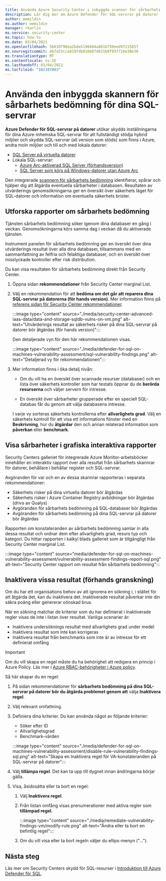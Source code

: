 ```yaml
---
title: Använda Azure Security Center s inbyggda scanner för sårbarhets bedömning för SQL-servrar
description: Lär dig mer om Azure Defender för SQL-servrar på datorer ' Integrated sårbarhet Assessment scanner
author: memildin
ms.author: memildin
manager: rkarlin
ms.service: security-center
ms.topic: how-to
ms.date: 03/04/2021
ms.openlocfilehash: 5b610f98ea2bda5190464a881b750eed9f215857
ms.sourcegitcommit: 4b7a53cca4197db8166874831b9f93f716e38e30
ms.translationtype: MT
ms.contentlocale: sv-SE
ms.lasthandoff: 03/04/2021
ms.locfileid: "102107803"
---
```

# <a name="using-the-integrated-vulnerability-assessment-scanner-for-your-sql-servers"></a>Använda den inbyggda skannern för sårbarhets bedömning för dina SQL-servrar

**Azure Defender för SQL-servrar på datorer** utökar skydds inställningarna för dina Azure-inhemska SQL-servrar för att fullständigt stödja hybrid miljöer och skydda SQL-servrar (all version som stöds) som finns i Azure, andra moln miljöer och till och med lokala datorer:
- [SQL Server på virtuella datorer](https://azure.microsoft.com/services/virtual-machines/sql-server/)
- Lokala SQL-servrar:
  - [Azure Arc-aktiverad SQL Server (förhandsversion)](/sql/sql-server/azure-arc/overview)
  - [SQL Server som körs på Windows-datorer utan Azure Arc](../azure-monitor/agents/agent-windows.md)

Den integrerade [scannern för sårbarhets bedömning](../azure-sql/database/sql-vulnerability-assessment.md) identifierar, spårar och hjälper dig att åtgärda eventuella sårbarheter i databasen. Resultaten av utvärderings genomsökningarna ger en översikt över säkerhets läget för SQL-datorer och information om eventuella säkerhets brister.

## <a name="explore-vulnerability-assessment-reports"></a>Utforska rapporter om sårbarhets bedömning

Tjänsten sårbarhets bedömning söker igenom dina databaser en gång i veckan. Genomsökningarna körs samma dag i veckan då du aktiverade tjänsten.

Instrument panelen för sårbarhets bedömning ger en översikt över dina utvärderings resultat över alla dina databaser, tillsammans med en sammanfattning av felfria och felaktiga databaser, och en översikt över misslyckade kontroller efter risk distribution.

Du kan visa resultaten för sårbarhets bedömning direkt från Security Center.

1. Öppna sidan **rekommendationer** från Security Center marginal List.

1. Välj en rekommendation för att **bedöma om det går att reparera dina SQL-servrar på datorerna (för hands version)**. Mer information finns på [referens sidan för Security Center rekommendationer](security-center-recommendations.md). 

    :::image type="content" source="./media/security-center-advanced-iaas-data/data-and-storage-sqldb-vulns-on-vm.png" alt-text="Utvärderings resultat av säkerhets risker på dina SQL-servrar på datorer bör åtgärdas (för hands version)":::

    Den detaljerade vyn för den här rekommendationen visas.

    :::image type="content" source="./media/defender-for-sql-on-machines-vulnerability-assessment/sql-vulnerability-findings.png" alt-text="Detaljerad vy för rekommendationen":::

1. Mer information finns i öka detalj nivån:

    - Om du vill ha en översikt över scannade resurser (databaser) och en lista över säkerhets kontroller som har testats öppnar du de **berörda resurserna** och väljer servern för intresse.

    - En översikt över sårbarheter grupperade efter en speciell SQL-databas får du genom att välja databasens intresse.

    I varje vy sorteras säkerhets kontrollerna efter **allvarlighets grad**. Välj en säkerhets kontroll för att visa ett informations fönster med en **Beskrivning**, hur du **åtgärdar** den och annan relaterad information som **påverkan** eller **benchmark**.

## <a name="view-vulnerabilities-in-graphical-interactive-reports"></a>Visa sårbarheter i grafiska interaktiva rapporter

Security Centers galleriet för integrerade Azure Monitor-arbetsböcker innehåller en interaktiv rapport över alla resultat från sårbarhets skannrar för datorer, behållare i behållar register och SQL-servrar.

Avgöranden för var och en av dessa skannrar rapporteras i separata rekommendationer:

- Säkerhets risker på dina virtuella datorer bör åtgärdas
- Säkerhets risker i Azure Container Registry avbildningar bör åtgärdas (drivs av Qualys)
- Avgöranden för sårbarhets bedömning på SQL-databaser bör åtgärdas
- Avgöranden för sårbarhets bedömning på dina SQL-servrar på datorer bör åtgärdas

Rapporten om konstateranden av sårbarhets bedömning samlar in alla dessa resultat och ordnar dem efter allvarlighets grad, resurs typ och kategori. Du hittar rapporten i kalkyl blads galleriet som är tillgängligt från Security Center marginal List.

:::image type="content" source="media/defender-for-sql-on-machines-vulnerability-assessment/vulnerability-assessment-findings-report-sql.png" alt-text="Security Center rapport om resultat från sårbarhets bedömning":::


## <a name="disable-specific-findings-preview"></a>Inaktivera vissa resultat (förhands granskning)

Om du har ett organisations behov av att ignorera en sökning i, i stället för att åtgärda det, kan du inaktivera det. Inaktiverade resultat påverkar inte din säkra poäng eller genererar oönskad brus.

När en sökning matchar de kriterier som du har definierat i inaktiverade regler visas de inte i listan över resultat. Vanliga scenarier är:

- Inaktivera undersöknings resultat med allvarlighets grad under medel
- Inaktivera resultat som inte kan korrigeras
- Inaktivera resultat från benchmarks som inte är av intresse för ett definierat omfång

> [!IMPORTANT]
> Om du vill skapa en regel måste du ha behörighet att redigera en princip i Azure Policy. Läs mer i [Azure RBAC-behörigheter i Azure policy](../governance/policy/overview.md#azure-rbac-permissions-in-azure-policy).

Så här skapar du en regel:

1. På sidan rekommendationer för **sårbarhets bedömning på dina SQL-servrar på datorer bör du åtgärda problemet genom att** välja **Inaktivera regel**.

1. Välj relevant omfattning.

1. Definiera dina kriterier. Du kan använda något av följande kriterier: 
    - Söker efter ID 
    - Allvarlighetsgrad 
    - Benchmark-värden 

    :::image type="content" source="./media/defender-for-sql-on-machines-vulnerability-assessment/disable-rule-vulnerability-findings-sql.png" alt-text="Skapa en Inaktivera regel för VA-konstateranden på SQL-servrar på datorer":::

1. Välj **tillämpa regel**. Det kan ta upp till dygnet innan ändringarna börjar gälla.

1. Visa, åsidosätta eller ta bort en regel: 

    1. Välj **Inaktivera regel**.

    1. Från listan omfång visas prenumerationer med aktiva regler som **tillämpad regel**.

        :::image type="content" source="./media/remediate-vulnerability-findings-vm/modify-rule.png" alt-text="Ändra eller ta bort en befintlig regel":::

    1. Om du vill visa eller ta bort regeln väljer du ellips-menyn ("...").

## <a name="next-steps"></a>Nästa steg

Läs mer om Security Centers skydd för SQL-resurser i [Introduktion till Azure Defender för SQL](defender-for-sql-introduction.md).
